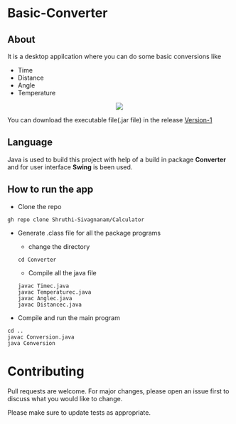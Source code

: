 # Basic-Converter

## About

It is a desktop appilcation where you can do some basic conversions like
 - Time
 - Distance
 - Angle
 - Temperature

<p align="center">
<img src="https://user-images.githubusercontent.com/82823305/166411730-deb98412-6f4c-4871-94c4-2d06026c741a.png"/>
</p>

<p> You can download the executable file(.jar file) in the release <a href="https://github.com/Shruthi-Sivagnanam/Basic-Converter/releases/tag/version-1">Version-1</a></p>
  
## Language

 Java is used to build this project with help of a build in package **Converter** and for user interface **Swing** is been used.
 
 ## How to run the app
 
 - Clone the repo
 ```
 gh repo clone Shruthi-Sivagnanam/Calculator
 ```
 
 - Generate .class file for all the package programs
    - change the directory
     ```
     cd Converter
     ```
     - Compile all the java file
     ```
     javac Timec.java
     javac Temperaturec.java
     javac Anglec.java
     javac Distancec.java
     ```
     
 - Compile and run the main program
 ```
 cd ..
 javac Conversion.java
 java Conversion
 ```
 
 # Contributing
 
 Pull requests are welcome. For major changes, please open an issue first to discuss what you would like to change.

Please make sure to update tests as appropriate.
